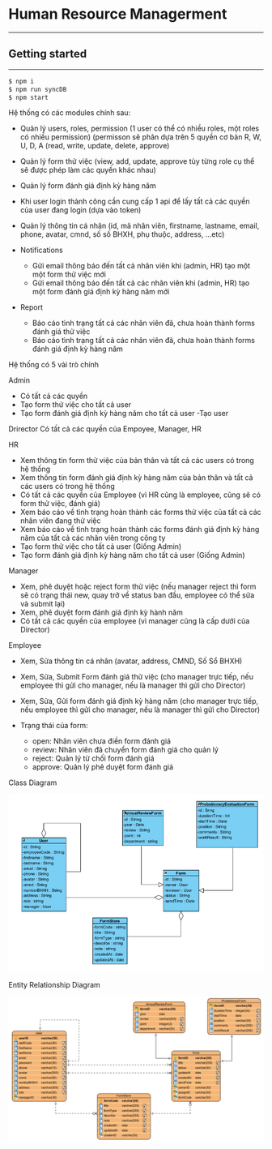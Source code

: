 # Human Resource Managerment

---

## Getting started

---

```
$ npm i
$ npm run syncDB
$ npm start
```

Hệ thống có các modules chính sau:

-  Quản lý users, roles, permission (1 user có thể có nhiều roles, một roles có nhiều permission) (permisson sẽ phân dựa trên 5 quyền cơ bản R, W, U, D, A (read, write, update, delete, approve)
-  Quản lý form thử việc (view, add, update, approve tùy từng role cụ thể sẽ được phép làm các quyền khác nhau)
-  Quản lý form đánh giá định kỳ hàng năm
-  Khi user login thành công cần cung cấp 1 api để lấy tất cả các quyền của user đang login (dựa vào token)
-  Quản lý thông tin cá nhân (id, mã nhân viên, firstname, lastname, email, phone, avatar, cmnd, số số BHXH, phụ thuộc, address, …etc)
-  Notifications

   -  Gửi email thông báo đến tất cả nhân viên khi (admin, HR) tạo một một form thử việc mới
   -  Gửi email thông báo đến tất cả các nhân viên khi (admin, HR) tạo một form đánh giá định kỳ hàng năm mới

-  Report

   -  Báo cáo tình trạng tất cả các nhân viên đã, chưa hoàn thành forms đánh giá thử việc
   -  Báo cáo tình trạng tất cả các nhân viên đã, chưa hoàn thành forms đánh giá định kỳ hàng năm

Hệ thống có 5 vài trò chính

Admin

-  Có tất cả các quyền
-  Tạo form thử việc cho tất cả user
-  Tạo form đánh giá định kỳ hàng năm cho tất cả user
   -Tạo user

Drirector
Có tất cả các quyền của Empoyee, Manager, HR

HR

-  Xem thông tin form thử việc của bản thân và tất cả các users có trong hệ thống
-  Xem thông tin form đánh giá định kỳ hàng năm của bản thân và tất cả các users có trong hệ thống
-  Có tất cả các quyền của Employee (vì HR cũng là employee, cũng sẽ có form thử việc, đánh giá)
-  Xem báo cáo về tình trạng hoàn thành các forms thử việc của tất cả các nhân viên đang thử việc
-  Xem báo cáo về tình trạng hoàn thành các forms đánh giá định kỳ hàng năm của tất cả các nhân viên trong công ty
-  Tạo form thử việc cho tất cả user (Giống Admin)
-  Tạo form đánh giá định kỳ hàng năm cho tất cả user (Giống Admin)

Manager

-  Xem, phê duyệt hoặc reject form thử việc (nếu manager reject thì form sẽ có trạng thái new, quay trở về status ban đầu, employee có thể sửa và submit lại)
-  Xem, phê duyệt form đánh giá định kỳ hành năm
-  Có tất cả các quyền của employee (vì manager cũng là cấp dưới của Director)

Employee

-  Xem, Sửa thông tin cá nhân (avatar, address, CMND, Số Sổ BHXH)
-  Xem, Sửa, Submit Form đánh giá thử việc (cho manager trực tiếp, nếu employee thì gửi cho manager, nếu là manager thì gửi cho Director)
-  Xem, Sửa, Gửi form đánh giá định kỳ hàng năm (cho manager trực tiếp, nếu employee thì gửi cho manager, nếu là manager thì gửi cho Director)

-  Trạng thái của form:

   -  open: Nhân viên chưa điền form đánh giá
   -  review: Nhân viên đã chuyển form đánh giá cho quản lý
   -  reject: Quản lý từ chối form đánh giá
   -  approve: Quản lý phê duyệt form đánh giá

Class Diagram

![Alt text](./public/class_diagram.png?raw=true 'class_diagram')

Entity Relationship Diagram

![Alt text](./public/entity_relationship_diagram.png?raw=true 'entity_relationship_diagram')
